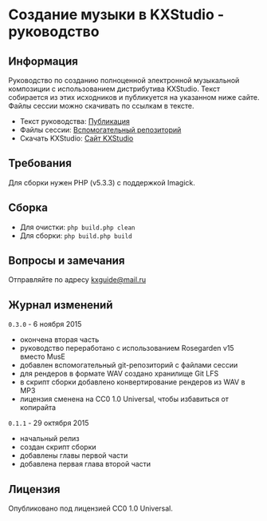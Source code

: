 # Создание музыки в KXStudio - руководство

## Информация 

Руководство по созданию полноценной электронной музыкальной композиции с использованием дистрибутива KXStudio. Текст собирается из этих исходников и публикуется на указанном ниже сайте. Файлы сессии можно скачивать по ссылкам в тексте. 

- Текст руководства: [Публикация](https://ru-kxguide.rhcloud.com/)
- Файлы сессии: [Вспомогательный репозиторий](https://github.com/kxguideru/composition-files)
- Скачать KXStudio: [Сайт KXStudio](http://kxstudio.linuxaudio.org)

## Требования

Для сборки нужен PHP (v5.3.3) с поддержкой Imagick.

## Сборка

- Для очистки: `php build.php clean`
- Для сборки: `php build.php build`

## Вопросы и замечания

Отправляйте по адресу kxguide@mail.ru

## Журнал изменений

`0.3.0` - 6 ноября 2015

- окончена вторая часть
- руководство переработано с использованием Rosegarden v15 вместо MusE
- добавлен вспомогательный git-репозиторий с файлами сессии
- для рендеров в формате WAV создано хранилище Git LFS
- в скрипт сборки добавлено конвертирование рендеров из WAV в MP3
- лицензия сменена на CC0 1.0 Universal, чтобы избавиться от копирайта

`0.1.1` - 29 октября 2015

- начальный релиз
- создан скрипт сборки
- добавлены главы первой части
- добавлена первая глава второй части

## Лицензия

Опубликовано под лицензией CC0 1.0 Universal.